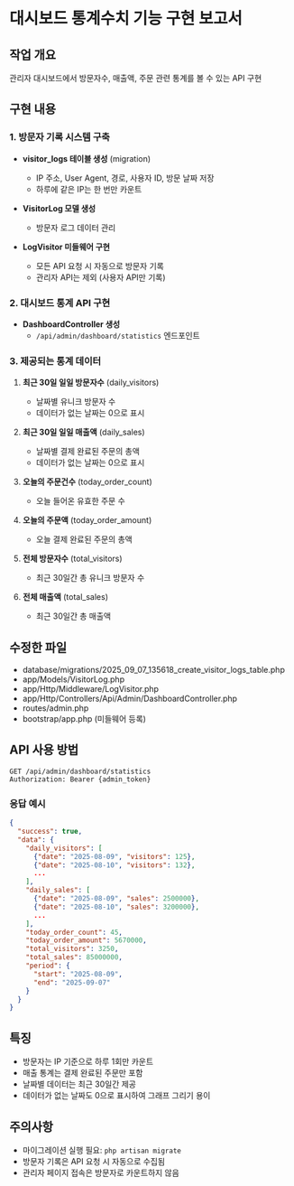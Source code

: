 # 대시보드 통계수치 기능 구현 보고서

## 작업 개요
관리자 대시보드에서 방문자수, 매출액, 주문 관련 통계를 볼 수 있는 API 구현

## 구현 내용

### 1. 방문자 기록 시스템 구축
- **visitor_logs 테이블 생성** (migration)
  - IP 주소, User Agent, 경로, 사용자 ID, 방문 날짜 저장
  - 하루에 같은 IP는 한 번만 카운트

- **VisitorLog 모델 생성**
  - 방문자 로그 데이터 관리

- **LogVisitor 미들웨어 구현**
  - 모든 API 요청 시 자동으로 방문자 기록
  - 관리자 API는 제외 (사용자 API만 기록)

### 2. 대시보드 통계 API 구현
- **DashboardController 생성**
  - `/api/admin/dashboard/statistics` 엔드포인트

### 3. 제공되는 통계 데이터
1. **최근 30일 일일 방문자수** (daily_visitors)
   - 날짜별 유니크 방문자 수
   - 데이터가 없는 날짜는 0으로 표시

2. **최근 30일 일일 매출액** (daily_sales)  
   - 날짜별 결제 완료된 주문의 총액
   - 데이터가 없는 날짜는 0으로 표시

3. **오늘의 주문건수** (today_order_count)
   - 오늘 들어온 유효한 주문 수

4. **오늘의 주문액** (today_order_amount)
   - 오늘 결제 완료된 주문의 총액

5. **전체 방문자수** (total_visitors)
   - 최근 30일간 총 유니크 방문자 수

6. **전체 매출액** (total_sales)
   - 최근 30일간 총 매출액

## 수정한 파일
- database/migrations/2025_09_07_135618_create_visitor_logs_table.php
- app/Models/VisitorLog.php
- app/Http/Middleware/LogVisitor.php
- app/Http/Controllers/Api/Admin/DashboardController.php
- routes/admin.php
- bootstrap/app.php (미들웨어 등록)

## API 사용 방법
```
GET /api/admin/dashboard/statistics
Authorization: Bearer {admin_token}
```

### 응답 예시
```json
{
  "success": true,
  "data": {
    "daily_visitors": [
      {"date": "2025-08-09", "visitors": 125},
      {"date": "2025-08-10", "visitors": 132},
      ...
    ],
    "daily_sales": [
      {"date": "2025-08-09", "sales": 2500000},
      {"date": "2025-08-10", "sales": 3200000},
      ...
    ],
    "today_order_count": 45,
    "today_order_amount": 5670000,
    "total_visitors": 3250,
    "total_sales": 85000000,
    "period": {
      "start": "2025-08-09",
      "end": "2025-09-07"
    }
  }
}
```

## 특징
- 방문자는 IP 기준으로 하루 1회만 카운트
- 매출 통계는 결제 완료된 주문만 포함
- 날짜별 데이터는 최근 30일간 제공
- 데이터가 없는 날짜도 0으로 표시하여 그래프 그리기 용이

## 주의사항
- 마이그레이션 실행 필요: `php artisan migrate`
- 방문자 기록은 API 요청 시 자동으로 수집됨
- 관리자 페이지 접속은 방문자로 카운트하지 않음
